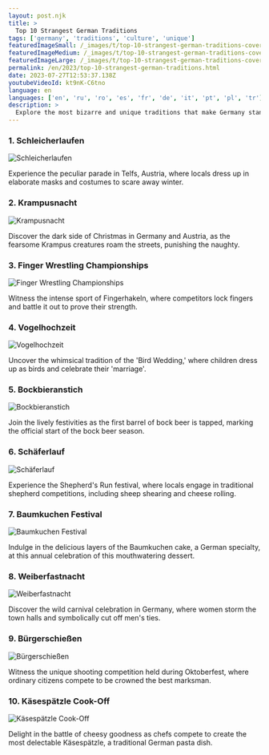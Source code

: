 ```yaml
---
layout: post.njk
title: >
  Top 10 Strangest German Traditions
tags: ['germany', 'traditions', 'culture', 'unique']
featuredImageSmall: /_images/t/top-10-strangest-german-traditions-cover-en-small.webp
featuredImageMedium: /_images/t/top-10-strangest-german-traditions-cover-en-medium.webp
featuredImageLarge: /_images/t/top-10-strangest-german-traditions-cover-en-large.webp
permalink: /en/2023/top-10-strangest-german-traditions.html
date: 2023-07-27T12:53:37.138Z
youtubeVideoId: kt9nK-C6tno
language: en
languages: ['en', 'ru', 'ro', 'es', 'fr', 'de', 'it', 'pt', 'pl', 'tr']
description: >
  Explore the most bizarre and unique traditions that make Germany stand out from the rest of the world.
---
```


### 1. Schleicherlaufen

![Schleicherlaufen](/_images/d/da39fe81b377859374da8d9c9e2fd29a-medium.webp)

Experience the peculiar parade in Telfs, Austria, where locals dress up in elaborate masks and costumes to scare away winter.

### 2. Krampusnacht

![Krampusnacht](/_images/7/73d3f4dcee8554e9315ae3ae317d836b-medium.webp)

Discover the dark side of Christmas in Germany and Austria, as the fearsome Krampus creatures roam the streets, punishing the naughty.

### 3. Finger Wrestling Championships

![Finger Wrestling Championships](/_images/e/eb0b420eed1e309d7553171eb6b6d258-medium.webp)

Witness the intense sport of Fingerhakeln, where competitors lock fingers and battle it out to prove their strength.

### 4. Vogelhochzeit

![Vogelhochzeit](/_images/0/0d575a0adbd26044d9c00d81edd48ca4-medium.webp)

Uncover the whimsical tradition of the 'Bird Wedding,' where children dress up as birds and celebrate their 'marriage'.

### 5. Bockbieranstich

![Bockbieranstich](/_images/b/bc2b4dd3d8c03b25b706a7772e872b6f-medium.webp)

Join the lively festivities as the first barrel of bock beer is tapped, marking the official start of the bock beer season.

### 6. Schäferlauf

![Schäferlauf](/_images/5/504ff0d053ef3dee5391c0fe4a0afce7-medium.webp)

Experience the Shepherd's Run festival, where locals engage in traditional shepherd competitions, including sheep shearing and cheese rolling.

### 7. Baumkuchen Festival

![Baumkuchen Festival](/_images/d/d4565c13a5fb42818b6a846de9b3eea4-medium.webp)

Indulge in the delicious layers of the Baumkuchen cake, a German specialty, at this annual celebration of this mouthwatering dessert.

### 8. Weiberfastnacht

![Weiberfastnacht](/_images/8/835c03f8f66dfd2b99e8bb7c6350fe65-medium.webp)

Discover the wild carnival celebration in Germany, where women storm the town halls and symbolically cut off men's ties.

### 9. Bürgerschießen

![Bürgerschießen](/_images/d/d8189d44aaa89600a322e4e93013745d-medium.webp)

Witness the unique shooting competition held during Oktoberfest, where ordinary citizens compete to be crowned the best marksman.

### 10. Käsespätzle Cook-Off

![Käsespätzle Cook-Off](/_images/9/90661c8c4f379e09508970ea29ccdd29-medium.webp)

Delight in the battle of cheesy goodness as chefs compete to create the most delectable Käsespätzle, a traditional German pasta dish.

